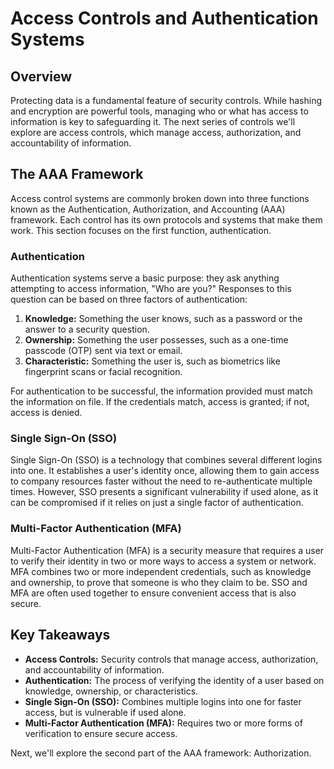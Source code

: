 # Access Controls and Authentication Systems

## Overview
Protecting data is a fundamental feature of security controls. While hashing and encryption are powerful tools, managing who or what has access to information is key to safeguarding it. The next series of controls we'll explore are access controls, which manage access, authorization, and accountability of information.

## The AAA Framework
Access control systems are commonly broken down into three functions known as the Authentication, Authorization, and Accounting (AAA) framework. Each control has its own protocols and systems that make them work. This section focuses on the first function, authentication.

### Authentication
Authentication systems serve a basic purpose: they ask anything attempting to access information, "Who are you?" Responses to this question can be based on three factors of authentication:
1. **Knowledge:** Something the user knows, such as a password or the answer to a security question.
2. **Ownership:** Something the user possesses, such as a one-time passcode (OTP) sent via text or email.
3. **Characteristic:** Something the user is, such as biometrics like fingerprint scans or facial recognition.

For authentication to be successful, the information provided must match the information on file. If the credentials match, access is granted; if not, access is denied.

### Single Sign-On (SSO)
Single Sign-On (SSO) is a technology that combines several different logins into one. It establishes a user's identity once, allowing them to gain access to company resources faster without the need to re-authenticate multiple times. However, SSO presents a significant vulnerability if used alone, as it can be compromised if it relies on just a single factor of authentication.

### Multi-Factor Authentication (MFA)
Multi-Factor Authentication (MFA) is a security measure that requires a user to verify their identity in two or more ways to access a system or network. MFA combines two or more independent credentials, such as knowledge and ownership, to prove that someone is who they claim to be. SSO and MFA are often used together to ensure convenient access that is also secure.

## Key Takeaways
- **Access Controls:** Security controls that manage access, authorization, and accountability of information.
- **Authentication:** The process of verifying the identity of a user based on knowledge, ownership, or characteristics.
- **Single Sign-On (SSO):** Combines multiple logins into one for faster access, but is vulnerable if used alone.
- **Multi-Factor Authentication (MFA):** Requires two or more forms of verification to ensure secure access.
  

Next, we'll explore the second part of the AAA framework: Authorization.
